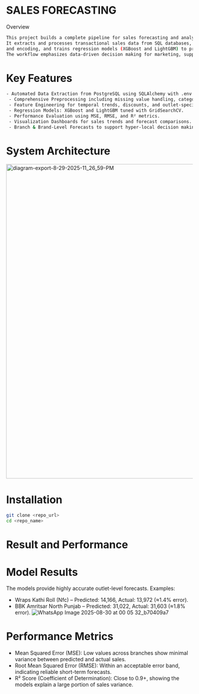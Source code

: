 # SALES FORECASTING 
Overview
```bash
This project builds a complete pipeline for sales forecasting and analysis using advanced machine learning models.
It extracts and processes transactional sales data from SQL databases, applies feature engineering
and encoding, and trains regression models (XGBoost and LightGBM) to predict future sales.
The workflow emphasizes data-driven decision making for marketing, supply chain optimization, and discount strategies.
```
# Key Features 
``` bash
- Automated Data Extraction from PostgreSQL using SQLAlchemy with .env for credentials.
 - Comprehensive Preprocessing including missing value handling, categorical encoding, and scaling.
 - Feature Engineering for temporal trends, discounts, and outlet-specific performance.
 - Regression Models: XGBoost and LightGBM tuned with GridSearchCV.
 - Performance Evaluation using MSE, RMSE, and R² metrics.
 - Visualization Dashboards for sales trends and forecast comparisons.
 - Branch & Brand-Level Forecasts to support hyper-local decision making.
```
# System Architecture 

<img width="1375" height="847" alt="diagram-export-8-29-2025-11_26_59-PM" src="https://github.com/user-attachments/assets/e00222b7-df40-4a63-9c1d-e430c27236c2" />

# Installation 
```bash
git clone <repo_url>
cd <repo_name>
```

# Result and Performance 
# Model Results 
The models provide highly accurate outlet-level forecasts.
Examples:
 - Wraps Kathi Roll (Nfc) – Predicted: 14,166, Actual: 13,972 (≈1.4% error).
 - BBK Amritsar North Punjab – Predicted: 31,022, Actual: 31,603 (≈1.8% error).
![WhatsApp Image 2025-08-30 at 00 05 32_b70409a7](https://github.com/user-attachments/assets/02cf33d8-1242-4fb9-abff-fe672de35d2e)

# Performance Metrics 
 - Mean Squared Error (MSE): Low values across branches show minimal variance between predicted and actual sales.
 - Root Mean Squared Error (RMSE): Within an acceptable error band, indicating reliable short-term forecasts.
 - R² Score (Coefficient of Determination): Close to 0.9+, showing the models explain a large portion of sales variance.



